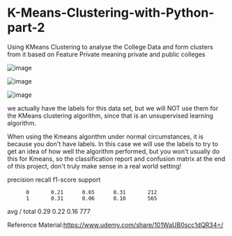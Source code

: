 # K-Means-Clustering-with-Python-part-2

Using KMeans Clustering to analyse the College Data and form clusters from it based on Feature Private meaning private and public colleges


![image](https://user-images.githubusercontent.com/48589838/77850098-d43a4d80-71ed-11ea-8e0a-9d13a31d04a3.png)

![image](https://user-images.githubusercontent.com/48589838/77850102-dac8c500-71ed-11ea-9168-e141458734d8.png)

![image](https://user-images.githubusercontent.com/48589838/77850104-ddc3b580-71ed-11ea-99f8-4f753dbbf072.png)




 we actually have the labels for this data set, but we will NOT use them for the KMeans clustering algorithm, since that is an unsupervised learning algorithm.



When using the Kmeans algorithm under normal circumstances, it is because you don't have labels. In this case we will use the labels to try to get an idea of how well the algorithm performed, but you won't usually do this for Kmeans, so the classification report and confusion matrix at the end of this project, don't truly make sense in a real world setting!




precision    recall  f1-score   support

          0       0.21      0.65      0.31       212
          1       0.31      0.06      0.10       565

avg / total       0.29      0.22      0.16       777


Reference Material:https://www.udemy.com/share/101WaUB0scc1dQR34=/
